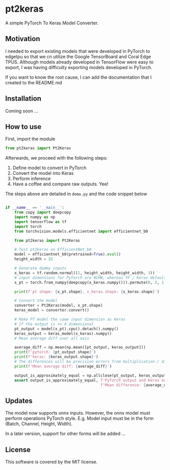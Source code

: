 # pt2keras

A simple PyTorch To Keras Model Converter. 

## Motivation

I needed to export existing models that were developed in PyTorch to edgetpu so that 
we cn utilize the Google TensorBoard and Coral Edge TPUS. Although models already developed 
in TensorFlow were easy to export, I was having difficulty exporting models developed in PyTorch.

If you want to know the root cause, I can add the documentation that I created to the README.md

## Installation 

Coming soon ...

## How to use 

First, import the module

```python
from pt2keras import Pt2Keras
```

Afterwards, we proceed with the following steps: 

1. Define model to convert in PyTorch
2. Convert the model into Keras
3. Perform inference
4. Have a coffee and compare raw outputs. Yee!

The steps above are detailed in `demo.py` and the code snippet below

```python

if __name__ == '__main__':
    from copy import deepcopy
    import numpy as np
    import tensorflow as tf
    import torch
    from torchvision.models.efficientnet import efficientnet_b0

    from pt2keras import Pt2Keras

    # Test pt2keras on EfficientNet_b0
    model = efficientnet_b0(pretrained=True).eval()
    height_width = 32

    # Generate dummy inputs
    x_keras = tf.random.normal((1, height_width, height_width, 3))
    # input dimensions for PyTorch are BCHW, whereas TF / Keras default is BHWC
    x_pt = torch.from_numpy(deepcopy(x_keras.numpy())).permute(0, 3, 1, 2)

    print(f'pt shape: {x_pt.shape}, x_keras.shape: {x_keras.shape}')

    # Convert the model
    converter = Pt2Keras(model, x_pt.shape)
    keras_model = converter.convert()

    # Make PT model the same input dimension as Keras
    # If the output is >= 4 dimensional
    pt_output = model(x_pt).cpu().detach().numpy()
    keras_output = keras_model(x_keras).numpy()
    # Mean average diff over all axis

    average_diff = np.mean(np.mean([pt_output, keras_output]))
    print(f'pytorch: {pt_output.shape}')
    print(f'keras: {keras_output.shape}')
    # The differences will be precision errors from multiplication / division
    print(f'Mean average diff: {average_diff}')

    output_is_approximately_equal = np.allclose(pt_output, keras_output, atol=1e-4)
    assert output_is_approximately_equal, f'PyTorch output and Keras output is different. ' \
                                          f'Mean difference: {average_diff}'
```

## Updates

The model now supports onnx inputs. 
However, the onnx model must perform operations PyTorch style.
E.g. Model input must be in the form (Batch, Channel, Height, Width).

In a later version, support for other forms will be added ... 

## License

This software is covered by the MIT license.
